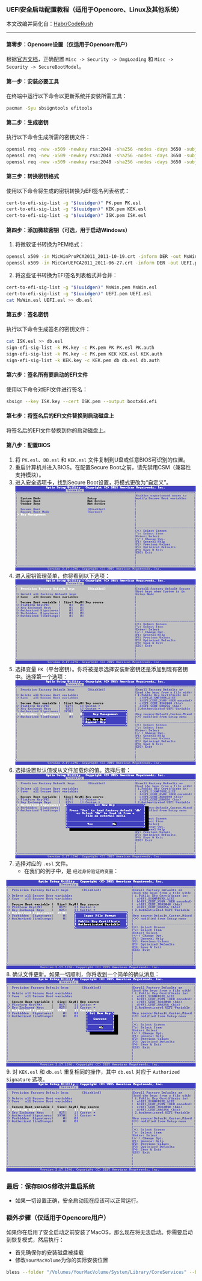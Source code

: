 ### UEFI安全启动配置教程（适用于Opencore、Linux及其他系统）

本文改编并简化自：[Habr/CodeRush](https://habr.com/en/articles/273497)

---

#### 第零步：Opencore设置（仅适用于Opencore用户）
根据[官方文档](https://dortania.github.io/OpenCore-Post-Install/universal/security/applesecureboot.html)，正确配置 `Misc -> Security -> DmgLoading` 和 `Misc -> Security -> SecureBootModel`。

#### 第一步：安装必要工具
在终端中运行以下命令以更新系统并安装所需工具：
```bash
pacman -Syu sbsigntools efitools
```

#### 第二步：生成密钥
执行以下命令生成所需的密钥文件：
```bash
openssl req -new -x509 -newkey rsa:2048 -sha256 -nodes -days 3650 -subj "/CN=Platform Key" -keyout PK.key -out PK.pem
openssl req -new -x509 -newkey rsa:2048 -sha256 -nodes -days 3650 -subj "/CN=Key Exchange Key" -keyout KEK.key -out KEK.pem
openssl req -new -x509 -newkey rsa:2048 -sha256 -nodes -days 3650 -subj "/CN=Image Signing Key" -keyout ISK.key -out ISK.pem
```

#### 第三步：转换密钥格式
使用以下命令将生成的密钥转换为EFI签名列表格式：
```bash
cert-to-efi-sig-list -g "$(uuidgen)" PK.pem PK.esl
cert-to-efi-sig-list -g "$(uuidgen)" KEK.pem KEK.esl
cert-to-efi-sig-list -g "$(uuidgen)" ISK.pem ISK.esl
```

#### 第四步：添加微软密钥（可选，用于启动Windows）
1. 将微软证书转换为PEM格式：
```bash
openssl x509 -in MicWinProPCA2011_2011-10-19.crt -inform DER -out MsWin.pem -outform PEM
openssl x509 -in MicCorUEFCA2011_2011-06-27.crt -inform DER -out UEFI.pem -outform PEM
```
2. 将这些证书转换为EFI签名列表格式并合并：
```bash
cert-to-efi-sig-list -g "$(uuidgen)" MsWin.pem MsWin.esl
cert-to-efi-sig-list -g "$(uuidgen)" UEFI.pem UEFI.esl
cat MsWin.esl UEFI.esl >> db.esl
```

#### 第五步：签名密钥
执行以下命令生成签名的密钥文件：
```bash
cat ISK.esl >> db.esl
sign-efi-sig-list -k PK.key -c PK.pem PK PK.esl PK.auth
sign-efi-sig-list -k PK.key -c PK.pem KEK KEK.esl KEK.auth
sign-efi-sig-list -k KEK.key -c KEK.pem db db.esl db.auth
```

#### 第六步：签名所有要启动的EFI文件
使用以下命令对EFI文件进行签名：
```bash
sbsign --key ISK.key --cert ISK.pem --output bootx64.efi
```

#### 第七步：将签名后的EFI文件替换到启动磁盘上
将签名后的EFI文件替换到你的启动磁盘上。

#### 第八步：配置BIOS
1. 将 `PK.esl`、`DB.esl` 和 `KEK.esl` 文件复制到U盘或任意BIOS可识别的位置。
2. 重启计算机并进入BIOS。在配置Secure Boot之前，请先禁用CSM（兼容性支持模块）。
3. 进入安全选项卡，找到Secure Boot设置，将模式更改为“自定义”。
![1](1.png)
4. 进入密钥管理菜单，你将看到以下选项：
![2](2.png)
5. 选择变量 `PK`（平台密钥）。你将被提示选择安装新密钥还是添加到现有密钥中。选择第一个选项：
![3](3.png)
6. 选择设置默认值或从文件加载你的值。选择后者：
![4](4.png)
7. 选择对应的 `.esl` 文件。
   - 在我们的例子中，是 `经过身份验证的变量`：

![5](5.png)
8. 确认文件更新。如果一切顺利，你将收到一个简单的确认消息：
![6](6.png)
9. 对 `KEK.esl` 和 `db.esl` 重复相同的操作，其中 `db.esl` 对应于 `Authorized Signature` 选项。
![7](7.png)

### 最后：保存BIOS修改并重启系统
- 如果一切设置正确，安全启动现在应该可以正常运行。

### 额外步骤（仅适用于Opencore用户）
如果你在启用了安全启动之前安装了MacOS，那么现在将无法启动。你需要启动到恢复模式，然后执行：
 - 首先确保你的安装磁盘被挂载
 - 修改`YourMacVolume`为你的实际安装位置
```bash
bless --folder "/Volumes/YourMacVolume/System/Library/CoreServices" --bootefi --personalize
```
